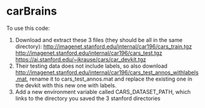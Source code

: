 # carBrains

To use this code:
1. Download and extract these 3 files (they should be all in the same directory):
    http://imagenet.stanford.edu/internal/car196/cars_train.tgz
    http://imagenet.stanford.edu/internal/car196/cars_test.tgz
    https://ai.stanford.edu/~jkrause/cars/car_devkit.tgz
2. Their testing data does not include labels, so also download http://imagenet.stanford.edu/internal/car196/cars_test_annos_withlabels.mat, rename it to cars_test_annos.mat and replace the existing one in the devkit with this new one with labels.
3. Add a new environment variable called CARS_DATASET_PATH, which links to the directory you saved the 3 stanford directories
